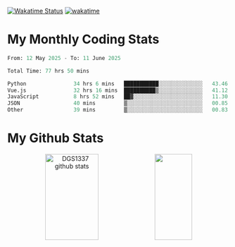[![Wakatime Status](https://github.com/noopurphalak/noopurphalak/workflows/wakatime-status-update/badge.svg)](https://github.com/noopurphalak/noopurphalak/actions/workflows/main.yml)
[![wakatime](https://wakatime.com/badge/user/80ace140-ef40-4fdd-b8ed-f3be3d2e1aea.svg)](https://wakatime.com/@80ace140-ef40-4fdd-b8ed-f3be3d2e1aea)

# My Monthly Coding Stats

<!--START_SECTION:waka-->

```python
From: 12 May 2025 - To: 11 June 2025

Total Time: 77 hrs 50 mins

Python               34 hrs 6 mins   ███████████░░░░░░░░░░░░░░   43.46 %
Vue.js               32 hrs 16 mins  ██████████▒░░░░░░░░░░░░░░   41.12 %
JavaScript           8 hrs 52 mins   ██▓░░░░░░░░░░░░░░░░░░░░░░   11.30 %
JSON                 40 mins         ▒░░░░░░░░░░░░░░░░░░░░░░░░   00.85 %
Other                39 mins         ▒░░░░░░░░░░░░░░░░░░░░░░░░   00.83 %
```

<!--END_SECTION:waka-->

# My Github Stats
<div style="text-align: center;">
  <img width="49%" height="195px" src="https://github-readme-stats-sigma-five.vercel.app/api?username=noopurphalak&show_icons=true&count_private=true&hide_border=true&title_color=00FFFF&icon_color=00FFFF&text_color=00FFFF&bg_color=0d1117" alt="DGS1337 github stats" />
  <img width="41%" height="195px" src="https://github-readme-stats-sigma-five.vercel.app/api/top-langs/?username=noopurphalak&layout=compact&hide_border=true&title_color=00FFFF&text_color=00FFFF&bg_color=0d1117" />
</div>
